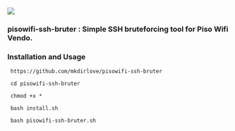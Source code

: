 ###
![](https://raw.githubusercontent.com/mkdirlove/pisowifi-ssh-bruter/main/piso-wifi.gif)
### pisowifi-ssh-bruter : Simple SSH bruteforcing tool for Piso Wifi Vendo.

###

### Installation and Usage

```
 https://github.com/mkdirlove/pisowifi-ssh-bruter
```
```
 cd pisowifi-ssh-bruter
```
```
 chmod +x *
```
```
 bash install.sh
```
```
 bash pisowifi-ssh-bruter.sh
```

